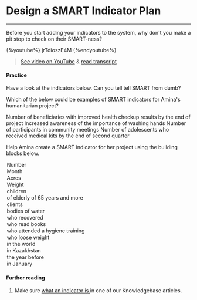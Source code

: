 # Design a SMART Indicator Plan

---

Before you start adding your indicators to the system, why don't you make a pit stop to check on their SMART-ness?

{%youtube%} jrTdioszE4M {%endyoutube%}  
> [See video on YouTube](https://www.youtube.com/embed/jrTdioszE4M?rel=0) & [read transcript](https://docs.google.com/document/d/1DCaeMviBwSO5hGSfeh6Y9McPI6D1dzxJyDs5kKa4wug/edit#heading=h.mw446r19vp2w)

#### Practice

Have a look at the indicators below. Can you tell tell SMART from dumb?

<quiz>
<question> 
<p>Which of the below could be examples of SMART indicators for Amina's humanitarian project?</p>
<answer correct>Number of beneficiaries with improved health checkup results by the end of project</answer>  
<answer>Increased awareness of the importance of washing hands</answer>
<answer>Number of participants in community meetings</answer>
<answer correct>Number of adolescents who received medical kits by the end of second quarter</answer>
</question>
<question> 
<p>Help Amina create a SMART indicator for her project using the building blocks below.</p>
<answer>
            <option correct>Number</option>
            <option>Month</option>
            <option>Acres</option>
            <option>Weight</option>
        </answer>
        <answer>
            <option>children</option>
            <option correct>of elderly of 65 years and more</option>
            <option>clients</option>
            <option>bodies of water</option>
        </answer>
        <answer>
            <option>who recovered</option>
            <option>who read books</option>
            <option correct>who attended a hygiene training</option>
            <option>who loose weight</option>
        </answer>
        <answer>
            <option>in the world</option>
            <option>in Kazakhstan</option>
            <option>the year before</option>
            <option correct>in January</option>
        </answer>
</question>
</quiz> 


#### Further reading

1. Make sure [what an indicator is ](https://help.toladata.com/8-indicators/what-is-an-indicator.html) in one of our Knowledgebase articles.



